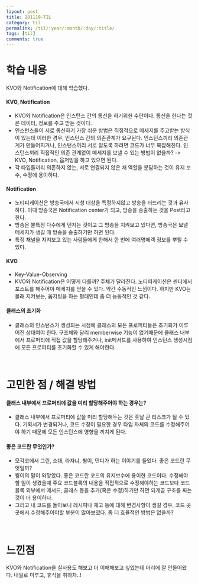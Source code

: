 ```yaml
---
layout: post
title: 201119-TIL
category: til
permalink: /til/:year/:month/:day/:title/
tags: [til]
comments: true
---
```

# 학습 내용
 KVO와 Notification에 대해 학습했다.

#### KVO, Notification
- KVO와 Notification은 인스턴스 간의 통신을 하기위한 수단이다. 통신을 한다는 것은 데이터, 정보를 주고 받는 것이다.
- 인스턴스들이 서로 통신하기 가장 쉬운 방법은 직접적으로 메세지를 주고받는 방식이 있는데 이러한 경우, 인스턴스 간의 의존관계가 요구된다. 인스턴스끼리 의존관계가 만들어지거나, 인스턴스끼리 서로 알도록 하려면 코드가 너무 복잡해진다. 인스턴스끼리 직접적인 의존 관계없이 메세지를 보낼 수 있는 방법이 없을까? -> KVO, Notification, 옵저빙을 하고 있으면 된다.
- 각 타입들끼리 의존하지 않는, 서로 연결되지 않은 채 역할을 분담하는 것이 유지 보수, 수정에 용이하다.

#### Notification
- 노티피케이션은 방송국에서 시청 대상을 특정하지않고 방송을 터뜨리는 것과 유사하다. 이때 방송국은 Notification center가 되고, 방송을 송출하는 것을 Post라고 한다.
- 방송은 불특정 다수에게 던지는 것이고 그 방송을 지켜보고 있다면, 방송국은 보낼 메세지가 생길 때 방송을 송출하기만 하면 된다.
- 특정 채널을 지켜보고 있는 사람들에게 한해서 한 번에 여러명에겍 정보를 뿌릴 수 있다.

#### KVO
- Key-Value-Observing
- KVO와 Notification은 어떻게 다를까? 주체가 달라진다. 노티피케이션은 센터에서 포스트를 해주어야 메세지를 얻을 수 있다. 약간 수동적인 느낌이다. 하지만 KVO는 몰래 지켜보는, 옵저빙을 하는 형태인데 좀 더 능동적인 것 같다.

#### 클래스의 초기화
- 클래스의 인스턴스가 생성되는 시점에 클래스의 모든 프로퍼티들은 초기화가 이루어진 상태여야 한다. 구조체와 달리 memberwise 기능이 없기때문에 클래스 내부에서 프로퍼티에 직접 값을 할당해주거나, init메서드를 사용하여 인스턴스 생성시점에 모든 프로퍼티를 초기화할 수 있게 해야한다.


<br>

# 고민한 점 / 해결 방법
#### 클래스 내부에서 프로퍼티에 값을 미리 할당해주어야 하는 경우는?
- 클래스 내부에서 프로퍼티에 값을 미리 할당해두는 것은 훗날 큰 리스크가 될 수 있다. 기획서가 변경되거나, 코드 수정이 필요한 경우 타입 자체의 코드를 수정해주어야 하기 때문에 모든 인스턴스에 영향을 끼치게 된다.

#### 좋은 코드란 무엇인가?
- 모각코에서 그린, 소대, 라자냐, 붱이, 민디가 하는 이야기를 들었다. 좋은 코드란 무엇일까?
- 붱이의 말이 와닿았다. 좋은 코드란 코드의 유지보수에 용이한 코드이다. 수정해야할 일이 생겼을때 주요 코드블록의 내용을 직접적으로 수정해야하는 코드보다 코드블록 외부에서 메서드, 클래스 등을 추가(혹은 수정)하기만 하면 되게끔 구조를 짜는 것이 더 용이하다.
- 그리고 내 코드를 돌아보니 레시피나 재고 등에 대해 변경사항이 생길 경우, 코드 곳곳에서 수정해주어야할 부분이 많아보였다. 좀 더 효율적인 방법은 없을까?

<br>


# 느낀점
 KVO와 Notification을 실사용도 해보고 더 이해해보고 싶었는데 머리에 잘 안들어왔다. 내일로 미루고, 휴식을 취하자..!


